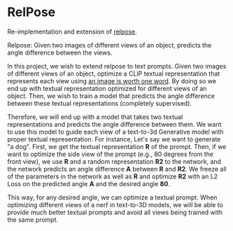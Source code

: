 # RelPose

Re-implementation and extension of [relpose](https://arxiv.org/pdf/2208.05963.pdf). 

Relpose: Given two images of different views of an object, predicts the angle difference between the views.

In this project, we wish to extend relpose to text prompts. Given two images of different views of an object, optimize a CLIP textual representation that represents each view using [an image is worth one word](https://textual-inversion.github.io/). By doing so we end up with textual representation optimized for different views of an object. Then, we wish to train a model that predicts the angle difference between these textual representations (completely supervised). 

Therefore, we will end up with a model that takes two textual representations and predicts the angle difference between them. We want to use this model to guide each view of a text-to-3d Generative model with proper textual representation. For instance, Let's say we want to generate "a dog". First, we get the textual representation **R** of the prompt. Then, if we want to optimize the side view of the prompt (e.g., 80 degrees from the front view), we use **R** and a random representation **R2** to the network, and the network predicts an angle difference **A** between **R** and **R2**. We freeze all of the parameters in the network as well as **R** and optimize **R2** with an L2 Loss on the predicted angle **A** and the desired angle **80**. 

This way, for any desired angle, we can optimize a textual prompt. When optimizing different views of a nerf in text-to-3D models, we will be able to provide much better textual prompts and avoid all views being trained with the same prompt.

